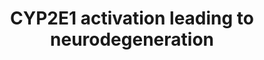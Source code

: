---
authors:
- AdoBioInfo
- MaintBot
- Eweitz
description: 'CYP2E1 activation leading to neurodegeneration. This pathway is based
  on the Adverse Outcome Pathway by Jelle Broers on AOPWiki: https://aopwiki.org/aops/260
  .'
last-edited: 2021-05-22
organisms:
- Homo sapiens
redirect_from:
- /index.php/Pathway:WP4279
- /instance/WP4279
schema-jsonld:
- '@context': https://schema.org/
  '@id': https://wikipathways.github.io/pathways/WP4279.html
  '@type': Dataset
  creator:
    '@type': Organization
    name: WikiPathways
  description: 'CYP2E1 activation leading to neurodegeneration. This pathway is based
    on the Adverse Outcome Pathway by Jelle Broers on AOPWiki: https://aopwiki.org/aops/260
    .'
  keywords:
  - ERN1
  - Sevoflurane
  - titanium oxide
  - methoxyflurane
  - chlorzoxazone
  - CYP2E1 activation
  - SOD1
  - Enflurane
  - BCL2
  - TP53TG3C
  - EIF2AK3
  - Halothane
  - Apoptosis
  - isoflurane
  - Isoniazid
  - Acetylcysteine
  - acetaminophen
  - Oxidative Stress
  - NFE2L2
  - Unfolded Protein Response
  - ATF6
  - ethanol
  - L(-)-Glutathione(oxidized)
  - MAPK8
  license: CC0
  name: CYP2E1 activation leading to neurodegeneration
seo: CreativeWork
title: CYP2E1 activation leading to neurodegeneration
wpid: WP4279
---